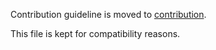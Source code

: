 Contribution guideline is moved to [contribution](contribution).

This file is kept for compatibility reasons.

